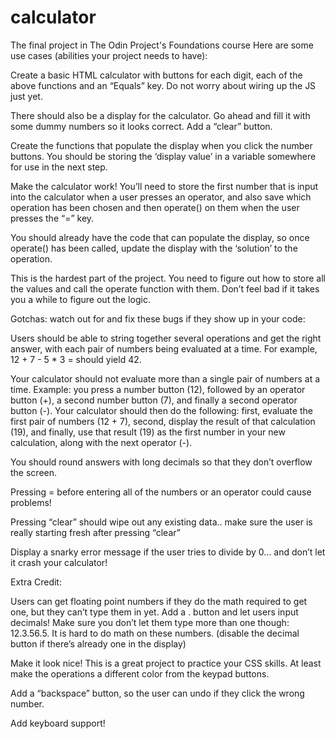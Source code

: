 # calculator

The final project in The Odin Project's Foundations course
Here are some use cases (abilities your project needs to have):

<!-- Your calculator is going to contain functions for all of the basic math operators you typically find on simple calculators, so start by creating functions for the following items and testing them in your browser’s console.
add
subtract
multiply
divide

Create a new function operate that takes an operator and 2 numbers and then calls one of the above functions on the numbers. -->

Create a basic HTML calculator with buttons for each digit, each of the above functions and an “Equals” key. Do not worry about wiring up the JS just yet.

There should also be a display for the calculator. Go ahead and fill it with some dummy numbers so it looks correct.
Add a “clear” button.

Create the functions that populate the display when you click the number buttons. You should be storing the ‘display value’ in a variable somewhere for use in the next step.

Make the calculator work! You’ll need to store the first number that is input into the calculator when a user presses an operator, and also save which operation has been chosen and then operate() on them when the user presses the “=” key.

You should already have the code that can populate the display, so once operate() has been called, update the display with the ‘solution’ to the operation.

This is the hardest part of the project. You need to figure out how to store all the values and call the operate function with them. Don’t feel bad if it takes you a while to figure out the logic.

Gotchas: watch out for and fix these bugs if they show up in your code:

Users should be able to string together several operations and get the right answer, with each pair of numbers being evaluated at a time. For example, 12 + 7 - 5 \* 3 = should yield 42.

Your calculator should not evaluate more than a single pair of numbers at a time. Example: you press a number button (12), followed by an operator button (+), a second number button (7), and finally a second operator button (-). Your calculator should then do the following: first, evaluate the first pair of numbers (12 + 7), second, display the result of that calculation (19), and finally, use that result (19) as the first number in your new calculation, along with the next operator (-).

You should round answers with long decimals so that they don’t overflow the screen.

Pressing = before entering all of the numbers or an operator could cause problems!

Pressing “clear” should wipe out any existing data.. make sure the user is really starting fresh after pressing “clear”

Display a snarky error message if the user tries to divide by 0… and don’t let it crash your calculator!

Extra Credit:

Users can get floating point numbers if they do the math required to get one, but they can’t type them in yet. Add a . button and let users input decimals! Make sure you don’t let them type more than one though: 12.3.56.5. It is hard to do math on these numbers. (disable the decimal button if there’s already one in the display)

Make it look nice! This is a great project to practice your CSS skills. At least make the operations a different color from the keypad buttons.

Add a “backspace” button, so the user can undo if they click the wrong number.

Add keyboard support!
